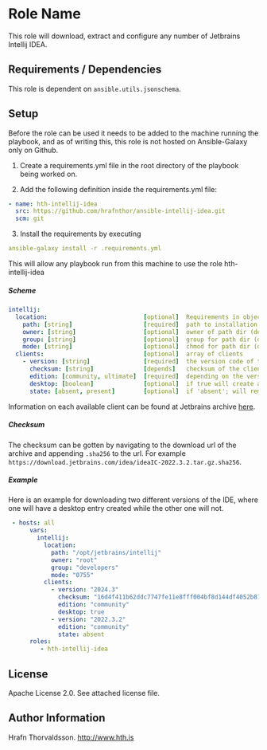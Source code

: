 Role Name
=========

This role will download, extract and configure any number of Jetbrains Intellij IDEA.

Requirements / Dependencies
------------

This role is dependent on `ansible.utils.jsonschema`.

Setup
-----

Before the role can be used it needs to be added to the machine running the playbook, and as of writing this, this role is not hosted on Ansible-Galaxy only on Github.

1. Create a requirements.yml file in the root directory of the playbook being worked on.

2. Add the following definition inside the requirements.yml file:

```yaml
- name: hth-intellij-idea
  src: https://github.com/hrafnthor/ansible-intellij-idea.git
  scm: git
````

3. Install the requirements by executing

```yaml
ansible-galaxy install -r .requirements.yml
```

This will allow any playbook run from this machine to use the role hth-intellij-idea


##### Scheme

```yaml
intellij:
  location:                           [optional]  Requirements in object only apply if object is defined
    path: [string]                    [required]  path to installation dir (defaults to '/opt/jetbrains/intellij')
    owner: [string]                   [optional]  owner of path dir (defaults to 'root')
    group: [string]                   [optional]  group for path dir (defaults to owner then 'root')
    mode: [string]                    [optional]  chmod for path dir (defaults to 0755)
  clients:                            [optional]  array of clients
    - version: [string]               [required]  the version code of the client that should be installed
      checksum: [string]              [depends]   checksum of the client to install (see below). only when installing
      edition: [community, ultimate]  [required]  depending on the version
      desktop: [boolean]              [optional]  if true will create a desktop entry
      state: [absent, present]        [optional]  if 'absent'; will remove, otherwise install
```

Information on each available client can be found at Jetbrains archive [here](https://www.jetbrains.com/idea/download/other.html).

##### Checksum

The checksum can be gotten by navigating to the download url of the archive and appending `.sha256` to the url. For example `https://download.jetbrains.com/idea/ideaIC-2022.3.2.tar.gz.sha256`.

##### Example

Here is an example for downloading two different versions of the IDE, where one will have a desktop entry created while the other one will not.

```yaml
 - hosts: all
      vars:
        intellij:
          location:
            path: "/opt/jetbrains/intellij"
            owner: "root"
            group: "developers"
            mode: "0755"
          clients:
            - version: "2024.3"
              checksum: "16d4f411b62ddc7747fe11e8fff004bf8d144df4052b8111306fd4cbba8f748c"
              edition: "community"
              desktop: true
            - version: "2022.3.2"
              edition: "community"
              state: absent
      roles:
         - hth-intellij-idea
```

License
-------

Apache License 2.0. See attached license file.

Author Information
------------------

Hrafn Thorvaldsson.
http://www.hth.is
